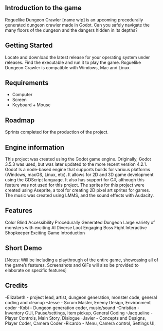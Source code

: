## Introduction to the game
  Roguelike Dungeon Crawler [name wip] is an upcoming procedurally generated dungeon crawler made in Godot. Can you safely navigate the many floors of the dungeon and the dangers hidden in its depths?
  
## Getting Started
  Locate and download the latest release for your operating system under releases.
Find the executable and run it to play the game. Roguelike Dungeon Crawler is compatible with Windows, Mac and Linux. 

## Requirements
 * Computer
 * Screen
 * Keyboard + Mouse

## Roadmap
  Sprints completed for the production of the project.
  
## Engine information
  This project was created using the Godot game engine. Originally, Godot 3.5.3 was used, but was later updated to the more recent version 4.2.1. Godot Is a node-based engine that supports builds for various platforms (Windows, macOS, Linux, etc). It allows for 2D and 3D game development using the GDScript language. It also has support for C#, although this feature was not used for this project.
The sprites for this project were created using Aseprite, a tool for creating 2D pixel art sprites for games.
The music was created using LMMS, and the sound effects with Audacity.

## Features
Color Blind Accessibility
Procedurally Generated Dungeon
Large variety of monsters with exciting AI 
Diverse Loot
Engaging Boss Fight
Interactive Shopkeeper
Exciting Game Introduction

## Short Demo
[Notes: Will be including a playthrough of the entire game, showcasing all of the game’s features. Screenshots and GIFs will also be provided to elaborate on specific features]

## Credits
-Elizabeth - project lead, artist, dungeon generation, monster code, general coding and cleanup
-Jesse - Scrum Master, Enemy Design, Environment coder 
-Kobi - Dungeon generation coder, music/sound
-Christian - Inventory GUI, Pause/settings, Item pickup, General Coding
-Jacqueline -  Player Controls, Main Story, Dialogue
-Javier - Concepts and Designs, Player Coder, Camera Coder
-Ricardo - Menu, Camera control, Settings UI, 

